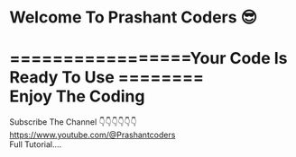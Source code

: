 Welcome To Prashant Coders 😎
===============================
=================Your Code Is Ready To Use ========<br/>
Enjoy The Coding
====================
Subscribe The Channel 👇👇👇👇👇👇
<br/>https://www.youtube.com/@Prashantcoders
<br/>Full Tutorial....
